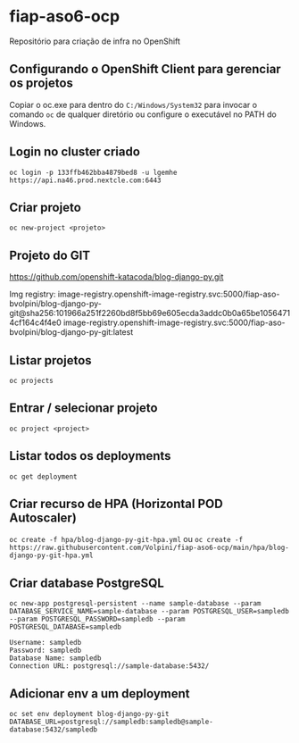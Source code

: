 # fiap-aso6-ocp
Repositório para criação de infra no OpenShift

## Configurando o OpenShift Client para gerenciar os projetos
Copiar o oc.exe para dentro do `C:/Windows/System32` para invocar o comando `oc` de qualquer diretório ou configure o executável no PATH do Windows.

## Login no cluster criado
`oc login -p 133ffb462bba4879bed8 -u lgemhe https://api.na46.prod.nextcle.com:6443`

## Criar projeto
`oc new-project <projeto>`

## Projeto do GIT
https://github.com/openshift-katacoda/blog-django-py.git

Img registry: image-registry.openshift-image-registry.svc:5000/fiap-aso-bvolpini/blog-django-py-git@sha256:101966a251f2260bd8f5bb69e605ecda3addc0b0a65be10564714cf164c4f4e0
image-registry.openshift-image-registry.svc:5000/fiap-aso-bvolpini/blog-django-py-git:latest

## Listar projetos
`oc projects`

## Entrar / selecionar projeto
`oc project <project>`

## Listar todos os deployments
`oc get deployment`

## Criar recurso de HPA (Horizontal POD Autoscaler)
`oc create -f hpa/blog-django-py-git-hpa.yml`
ou
`oc create -f https://raw.githubusercontent.com/Volpini/fiap-aso6-ocp/main/hpa/blog-django-py-git-hpa.yml`

## Criar database PostgreSQL
`oc new-app postgresql-persistent --name sample-database --param DATABASE_SERVICE_NAME=sample-database --param POSTGRESQL_USER=sampledb --param POSTGRESQL_PASSWORD=sampledb --param POSTGRESQL_DATABASE=sampledb`

```
Username: sampledb
Password: sampledb
Database Name: sampledb
Connection URL: postgresql://sample-database:5432/
```

## Adicionar env a um deployment
`oc set env deployment blog-django-py-git DATABASE_URL=postgresql://sampledb:sampledb@sample-database:5432/sampledb`

